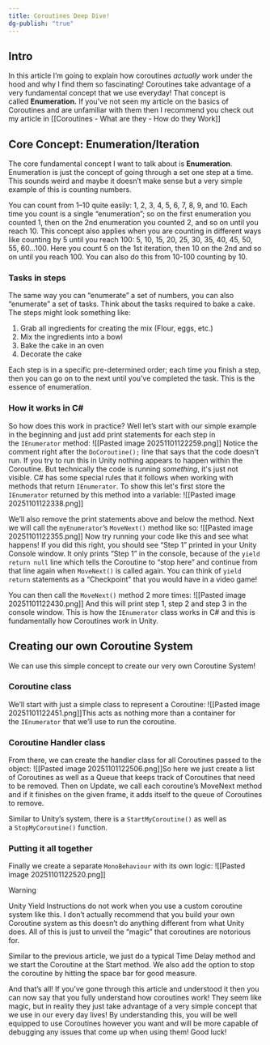 ```yaml
---
title: Coroutines Deep Dive!
dg-publish: "true"
---
```

## Intro
In this article I’m going to explain how coroutines _actually_ work under the hood and why I find them so fascinating! Coroutines take advantage of a very fundamental concept that we use everyday! That concept is called **Enumeration.** If you’ve not seen my article on the basics of Coroutines and are unfamiliar with them then I recommend you check out my article in [[Coroutines - What are they - How do they Work]]
## Core Concept: Enumeration/Iteration

The core fundamental concept I want to talk about is **Enumeration**. Enumeration is just the concept of going through a set one step at a time. This sounds weird and maybe it doesn’t make sense but a very simple example of this is counting numbers.

You can count from 1–10 quite easily: 1, 2, 3, 4, 5, 6, 7, 8, 9, and 10. Each time you count is a single “enumeration”; so on the first enumeration you counted 1, then on the 2nd enumeration you counted 2, and so on until you reach 10. This concept also applies when you are counting in different ways like counting by 5 until you reach 100: 5, 10, 15, 20, 25, 30, 35, 40, 45, 50, 55, 60…100. Here you count 5 on the 1st iteration, then 10 on the 2nd and so on until you reach 100. You can also do this from 10-100 counting by 10.
### Tasks in steps

The same way you can “enumerate” a set of numbers, you can also “enumerate” a set of tasks. Think about the tasks required to bake a cake. The steps might look something like:

1. Grab all ingredients for creating the mix (Flour, eggs, etc.)
2. Mix the ingredients into a bowl
3. Bake the cake in an oven
4. Decorate the cake

Each step is in a specific pre-determined order; each time you finish a step, then you can go on to the next until you’ve completed the task. This is the essence of enumeration.

### How it works in C#

So how does this work in practice? Well let’s start with our simple example in the beginning and just add print statements for each step in the `IEnumerator` method:
![[Pasted image 20251101122259.png]]
Notice the comment right after the `DoCoroutine();` line that says that the code doesn't run. If you try to run this in Unity nothing appears to happen within the Coroutine. But technically the code is running _something_, it's just not visible. C# has some special rules that it follows when working with methods that return `IEnumerator`. To show this let's first store the `IEnumerator` returned by this method into a variable:
![[Pasted image 20251101122338.png]]

We’ll also remove the print statements above and below the method. Next we will call the `myEnumerator`’s `MoveNext()` method like so:
![[Pasted image 20251101122355.png]]
Now try running your code like this and see what happens! If you did this right, you should see “Step 1” printed in your Unity Console window. It only prints “Step 1” in the console, because of the `yield return null` line which tells the Coroutine to “stop here” and continue from that line again when `MoveNext()` is called again. You can think of `yield return` statements as a “Checkpoint” that you would have in a video game!

You can then call the `MoveNext()` method 2 more times:
![[Pasted image 20251101122430.png]]
And this will print step 1, step 2 and step 3 in the console window. This is how the `IEnumerator` class works in C# and this is fundamentally how Coroutines work in Unity.
## Creating our own Coroutine System

We can use this simple concept to create our very own Coroutine System!

### Coroutine class

We’ll start with just a simple class to represent a Coroutine:
![[Pasted image 20251101122451.png]]This acts as nothing more than a container for the `IEnumerator` that we’ll use to run the coroutine.

### Coroutine Handler class

From there, we can create the handler class for all Coroutines passed to the object:
![[Pasted image 20251101122506.png]]So here we just create a list of Coroutines as well as a Queue that keeps track of Coroutines that need to be removed. Then on Update, we call each coroutine’s MoveNext method and if it finishes on the given frame, it adds itself to the queue of Coroutines to remove.

Similar to Unity’s system, there is a `StartMyCoroutine()` as well as a `StopMyCoroutine()` function.

### Putting it all together
Finally we create a separate `MonoBehaviour` with its own logic:
![[Pasted image 20251101122520.png]]
> [!Warning]
> Unity Yield Instructions do not work when you use a custom coroutine system like this. I don’t actually recommend that you build your own Coroutine system as this doesn’t do anything different from what Unity does. All of this is just to unveil the “magic” that coroutines are notorious for.

Similar to the previous article, we just do a typical Time Delay method and we start the Coroutine at the Start method. We also add the option to stop the coroutine by hitting the space bar for good measure.

And that’s all! If you’ve gone through this article and understood it then you can now say that you fully understand how coroutines work! They seem like magic, but in reality they just take advantage of a very simple concept that we use in our every day lives! By understanding this, you will be well equipped to use Coroutines however you want and will be more capable of debugging any issues that come up when using them! Good luck!